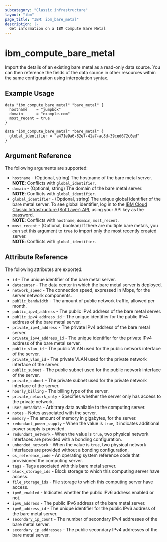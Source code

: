 ```yaml
---
subcategory: "Classic infrastructure"
layout: "ibm"
page_title: "IBM: ibm_bare_metal"
description: |-
  Get information on a IBM Compute Bare Metal
---
```


# ibm\_compute_bare_metal

Import the details of an existing bare metal as a read-only data source. You can then reference the fields of the data source in other resources within the same configuration using interpolation syntax.

## Example Usage

```hcl
data "ibm_compute_bare_metal" "bare_metal" {
  hostname    = "jumpbox"
  domain      = "example.com"
  most_recent = true
}

data "ibm_compute_bare_metal" "bare_metal" {
  global_identifier = "a471e9a6-82e7-41a7-ac8d-39ced672c0ed"
}
```

## Argument Reference

The following arguments are supported:

* `hostname` - (Optional, string) The hostname of the bare metal server.  
  **NOTE**: Conflicts with `global_identifier`.
* `domain` - (Optional, string) The domain of the bare metal server.  
  **NOTE**: Conflicts with `global_identifier`.
* `global_identifier` - (Optional, string) The unique global identifier of the bare metal server. To see global identifier, log in to the [IBM Cloud Classic Infrastructure (SoftLayer) API](https://api.softlayer.com/rest/v3.1/SoftLayer_Account/getHardware.json), using your API key as the password.  
  **NOTE**: Conflicts with `hostname`, `domain`, `most_recent`.
* `most_recent` - (Optional, boolean) If there are multiple bare metals, you can set this argument to `true` to import only the most recently created server.  
   **NOTE**: Conflicts with `global_identifier`.

## Attribute Reference

The following attributes are exported:

* `id` - The unique identifier of the bare metal server.
* `datacenter` - The data center in which the bare metal server is deployed.
* `network_speed` - The connection speed, expressed in Mbps,  for the server network components.
* `public_bandwidth` - The amount of public network traffic, allowed per month.
* `public_ipv4_address` - The public IPv4 address of the bare metal server.
* `public_ipv4_address_id` - The unique identifier for the public IPv4 address of the bare metal server.
* `private_ipv4_address` - The private IPv4 address of the bare metal server.
* `private_ipv4_address_id` - The unique identifier for the private IPv4 address of the bare metal server.
* `public_vlan_id` - The public VLAN used for the public network interface of the server. 
* `private_vlan_id` - The private VLAN used for the private network interface of the server. 
* `public_subnet` - The public subnet used for the public network interface of the server. 
* `private_subnet` - The private subnet used for the private network interface of the server. 
* `hourly_billing` -  The billing type of the server.
* `private_network_only` - Specifies whether the server only has access to the private network.
* `user_metadata` - Arbitrary data available to the computing server.
* `notes` -  Notes associated with the server.
* `memory` - The amount of memory in gigabytes, for the server.
* `redundant_power_supply` -  When the value is `true`, it indicates additional power supply is provided.
* `redundant_network` - When the value is `true`, two physical network interfaces are provided with a bonding configuration.
* `unbonded_network` - When the value is `true`, two physical network interfaces are provided without a bonding configuration.
* `os_reference_code` - An operating system reference code that provisioned the computing server.
*  `tags` - Tags associated with this bare metal server.
* `block_storage_ids` - Block storage to which this computing server have access.
* `file_storage_ids` - File storage to which this computing server have access.
* `ipv6_enabled` - Indicates whether the public IPv6 address enabled or not.
* `ipv6_address` - The public IPv6 address of the bare metal server.
* `ipv6_address_id` - The unique identifier for the public IPv6 address of the bare metal server.
* `secondary_ip_count` - The number of secondary IPv4 addresses of the bare metal server.
* `secondary_ip_addresses` - The public secondary IPv4 addresses of the bare metal server.

